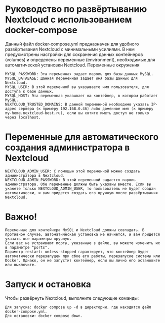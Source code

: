 <h1>Руководство по развёртыванию Nextcloud с использованием docker-compose</h1>

Данный файл docker-compose.yml предназначен для удобного развёртывания Nextcloud с минимальными усилиями. В нем предусмотрены настройки для сохранения данных контейнеров (volumes) и определены переменные (environment), необходимые для автоматической установки Nextcloud.
Переменные окружения

    MYSQL_PASSWORD: Эта переменная задает пароль для базы данных MySQL.
    MYSQL_DATABASE: Данная переменная задаёт имя базы данных для Nextcloud.
    MYSQL_USER: В этой переменной вы указываете имя пользователя, для доступа к базе данных.
    MYSQL_HOST: Эта переменная указывает на контейнер, в котором работает MySQL.
    NEXTCLOUD_TRUSTED_DOMAINS: В данной переменной необходимо указать IP-адрес сервера (к примеру 192.168.0.46) либо доменное имя (к примеру my-home.nextcloud-best.ru), если вы хотите иметь доступ не только через localhost.

<h1>Переменные для автоматического создания администратора в Nextcloud</h1>

    NEXTCLOUD_ADMIN_USER: С помощью этой переменной можно создать администратора в Nextcloud.
    NEXTCLOUD_ADMIN_PASSWORD: В этой переменной задается пароль администратора. Обе переменные должны быть указаны вместе. Если вы укажете только NEXTCLOUD_ADMIN_USER, то пользователь не будет создан автоматически, и вам придется создать его вручную после развёртывания Nextcloud.

<h1>Важно!</h1>

    Переменные для контейнера MySQL и Nextcloud должны совпадать. В противном случае, автоматическая установка не начнется, и вам придется указать все параметры вручную.
    Если вас не устраивают порты, указанные в файле, вы можете изменить их в параметре "ports".
    Параметр restart: unless-stopped гарантирует, что контейнер будет автоматически перезапущен при сбое его работы, перезапуске системы или Docker. Однако, он не запустит контейнер, если вы лично его остановите или выключите.

<h1>Запуск и остановка</h1>

Чтобы развёрнуть Nextcloud, выполните следующие команды:

    Для запуска: docker compose up -d в директории, где находится файл docker-compose.yml.
    Для остановки: docker compose down.
